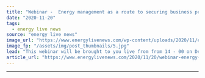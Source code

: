 ```yaml
---
title: "Webinar -  Energy management as a route to securing business profitability"
date: "2020-11-20"
tags: 
  - energy live news
source: "energy live news"
image_url: "https://www.energylivenews.com/wp-content/uploads/2020/11/expo-2020-webinar-ignite-720-1.jpg"
image_fp: "/assets/img/post_thumbnails/5.jpg"
lead: "This webinar will be brought to you live from from 14 - 00 on December 3rd!"
article_url: "https://www.energylivenews.com/2020/11/20/webinar-energy-management-as-a-route-to-securing-business-profitability/"
---
```


---
